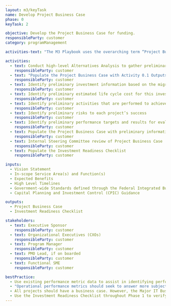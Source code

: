 ```yaml
---
layout: m3/keyTask
name: Develop Project Business Case
phase: 0
keyTask: 2

objective: Develop the Project Business Case for funding.
responsibleParty: customer
category: programManagement

activities-text: "The M3 Playbook uses the overarching term “Project Business Case” to describe any business case (Major IT, Services, Minor IT, etc.). For a Major IT Investment, click here for guidance. For all other efforts, navigate to the M3 Examples MAX Page and select a business case that best resembles your agency's effort as a guide. Complete the following steps regardless of the investment type:"

activities:
  - text: Conduct high-level Alternatives Analysis to gather preliminary information needed for the Project Business Case
    responsibleParty: customer
  - text: "Populate the Project Business Case with Activity 0.1 Outputs: Vision Statement, Scope of Services, Expected Benefits, High Level Timelines, and regularly engage with QSMOs throughout Project Business Case development"
    responsibleParty: customer
  - text: Identify preliminary investment information based on the migration or modernization effort with criteria listed in the Project Business Case
    responsibleParty: customer
  - text: Identify preliminary estimated life cycle cost for this investment
    responsibleParty: customer
  - text: Identify preliminary activities that are performed to achieve the outcome of each project
    responsibleParty: customer
  - text: Identify preliminary risks to each project’s success
    responsibleParty: customer
  - text: Identify preliminary performance targets and results for evaluating operations.
    responsibleParty: customer
  - text: Populate the Project Business Case with preliminary information
    responsibleParty: customer
  - text: Internal Steering Committee review of Project Business Case
    responsibleParty: customer
  - text: Populate the Investment Readiness Checklist
    responsibleParty: customer

inputs:
  - Vision Statement
  - In-scope Service Area(s) and Function(s)
  - Expected Benefits
  - High Level Timelines
  - Government-wide Standards defined through the Federal Integrated Business Framework (FIBF) website
  - Capital Planning and Investment Control (CPIC) Guidance

outputs:
  - Project Business Case
  - Investment Readiness Checklist

stakeholders:
  - text: Executive Sponsor
    responsibleParty: customer
  - text: Organizational Executives (CXOs)
    responsibleParty: customer
  - text: Program Manager
    responsibleParty: customer
  - text: PMO Lead, if on boarded
    responsibleParty: customer
  - text: Functional SME
    responsibleParty: customer

bestPractice:
  - Use existing performance metric data to assist in identifying performance targets (e.g. previous Federal Benchmarking results, Customer Satisfaction Surveys, Shared Service Survey, etc.). Consider contacting ussm.m3@gsa.gov for assistance researching agency specific and government-wide results
  - "Operational performance metrics should seek to answer more subjective questions in the specific areas of: Customer Satisfaction, Strategic and Business Results, Financial Performance, and Innovation"
  - All projects should have a business case. However, the Major IT Business Case is not required where no major IT acquisition and no capital assets are being procured 
  - Use the Investment Readiness Checklist throughout Phase 1 to verify that the correct information is included in the Project Business Case and pinpoint any missing information
---
```


